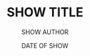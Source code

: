 ---
# This file is a verbose template for show info pages. Everything in all caps should be replaced with the relevant info about your show. To avoid confusion, please also delete this set of comments when making your page. For specific examples, the show pages for Fall 2025 and Winter 2026 should follows this format (ish).

# required: will break the website if missing
# recommended: strongly suggessted as a part of a basic show page; should not cause issues if missing
# optional: additional fields that aren't necessary for a basic show page; should not cause issues if missing

# Happy Editing! - Will

# PLEASE DO NOT DELETE THIS FILE
# PLEASE CAREFULLY CONSIDER ANY MODIFICATIONS TO THIS FILE 


layout: show-info
slug: SHORTENED VERSION OF SHOW NAME # (e.g. much-ado, midsummer, etc.) - must be one word (or hyphenated) and lowercase - required
hidden: false # Change this to true to hide this show from the shows list page. The show will still have a page, but it just won't show up on the shows list page


title: SHOW TITLE # required
subheader: SHOW SUBTITLE # optional
author: SHOW AUTHOR # recommended
description: 
  - DESCRIPTION PARAGRAPH 1 # recommended
  - DESCRIPTION PARAGRAPH 2+ # optional
access_note: ACCESSIBILITY INFORMATION # recommended


year: SHOW YEAR # required
quarter: SHOW QUARTER # required
week: SHOW WEEK # recommened
location: THEATER NAME # recommended
location_link: LINK TO INFO ABOUT THEATER # e.g. /locations/east - recommended
season: SEASON # e.g. 2024-2025 Shows - follow formatting closely - required
date: DATE OF SHOW # e.g. 2025-05-08 - follow formatting closely - required


tickets_link: TICKET LINK # recommended
vimeo_link: VIMEO LINK # optional
is_taps: False # Change this to true if you are adding a TAPS show (BA theses or Pro-Show)


# Notes on roles & bios:
# There are two methods for storing role & bio information. One (my preferred method) is to store them in CSV format. The other is to store them in YAML format. There are things to note for both, so I have included both in this template. If both are given, the csv format will be used. 
# Credits are split into groups, and stored in those groups. These groups may include Cast, Production Staff, Band, etc. Each of these groups gets either its own CSV file or its own section of YAML info. 

# Method 1: CSV
# This is the format that Google Forms & Google Sheets allow you to export as, making life much easier. 
# Make sure that your csv file is in a folder located at _data/show-bios/{{year}}/{{slug}}/   where {{year}} and {{slug}} are the values on this page.
# Make sure that you csv has headers "name", "role", and "bio".
# Put credits in the order that you want them to appear on the site.
roles:
  Cast:
    bio_file: THE FILE NAME FOR CAST INFO # recommended
  Production Staff:
    bio_file: THE FILE NAME FOR CREW INFO # recommended

# Method 2: YAML
# This method requires you to reformat everything into YAML. This can be done with a bunch of carefully planned find and replace commands, but is a pain.
# The benefit is that it allows you to keep everything in one file, tho it tends to take up the majority of the file.
# Make sure that the fields are "role", "name", and "bio".
# Put credits in the order that you want them to appear on the site.
roles:
  Cast:
    - role: ROLE # recommended
      name: NAME # recommended
      bio: BIO # recommended
  Production Staff:
    - role: ROLE # recommended
      name: NAME # recommended
      bio: BIO # recommended


audition_contact: # This is where you put the person (or people) who should be contacted for audition-related questions (usually SM)
  - name: NAME  # recommended
    email: EMAIL # recommended
    role: ROLE # recommended
production_contact: # This is where you put the person (or people) who should be contacted for production-related questions (usually PM)
  - name: NAME # recommended
    email: EMAIL # recommended
    role: ROLE # recommended


signup_link: AUDITION SIGN-UP FORM LINK # recommended
sides_link: AUDITION SIDES LINK # recommended
other_links:
  Audition Info: AUDITION INFO LINK # recommended
  # OTHER: OTHER AUDITION LINKS # optional


# Note that Short Play Showcase used to be refered to as Weekend of Workshops, which is why they are refered to as workshops in the website backend.  
# Since workshops have multiple shows on one page, they need their own information sections. 
# For workshops, everything outside of this section should relate to the entire weekend (this should include credits for liaisons and any other weekend-wide roles)
# All information within workshops section follows the same format as the information outside of it
# Repeat the indented section for each workshop
# You can still use the main show roles section to add general production staff
workshops:
- title: TITLE # strongly recommended
  subheader: SUBTITLE # optional
  author: AUTHOR # recommended
  description: DESCRIPTION # optional
  access_note: ACCESSIBILITY INFORMATION # recommended
  
  roles: # Choose one of the options and follow the format from above. If using CSV, still use the page slug as the folder location
    Cast: 
      bio_file: BIO FILE # recommended
    Production Staff:
      bio_file: BIO FILE # recommended
  
  audition_contact: 
    - name: NAME # recommended
      email: EMAIL # recommended
      role: ROLE # recommended
  production_contact: 
    - name: NAME # recommended
      email: EMAIL # recommended
      role: ROLE # recommended

  vimeo_link: VIMEO LINK # optional  

  audition_contact: # This is where you put the person (or people) who should be contacted for audition-related questions (usually SM)
    - name: NAME  # recommended
      email: EMAIL # recommended
      role: ROLE # recommended
  production_contact: # This is where you put the person (or people) who should be contacted for production-related questions (usually PM)
    - name: NAME # recommended
      email: EMAIL # recommended
      role: ROLE # recommended

  signup_link: AUDITION SIGN-UP FORM LINK # recommended
  sides_link: AUDITION SIDES LINK # recommended
  other_links:
    Audition Info: AUDITION INFO LINK # recommended
    # OTHER: OTHER AUDITION LINK # optional
---
